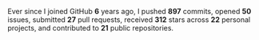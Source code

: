 Ever since I joined GitHub **6** years ago, I pushed **897** commits, opened **50** issues, submitted **27** pull requests, received **312** stars across **22** personal projects, and contributed to **21** public repositories.